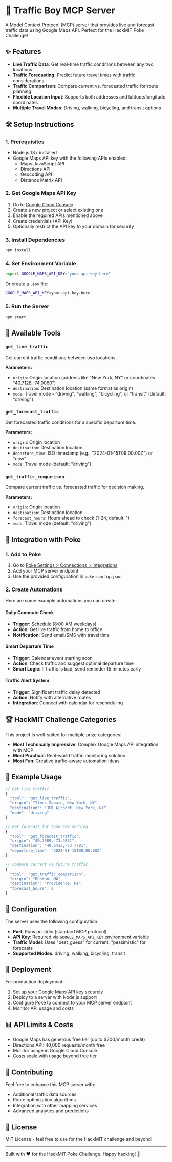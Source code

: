 # 🚗 Traffic Boy MCP Server

A Model Context Protocol (MCP) server that provides live and forecast traffic data using Google Maps API. Perfect for the HackMIT Poke Challenge!

## ✨ Features

- **Live Traffic Data**: Get real-time traffic conditions between any two locations
- **Traffic Forecasting**: Predict future travel times with traffic considerations
- **Traffic Comparison**: Compare current vs. forecasted traffic for route planning
- **Flexible Location Input**: Supports both addresses and latitude/longitude coordinates
- **Multiple Travel Modes**: Driving, walking, bicycling, and transit options

## 🛠️ Setup Instructions

### 1. Prerequisites

- Node.js 18+ installed
- Google Maps API key with the following APIs enabled:
  - Maps JavaScript API
  - Directions API
  - Geocoding API
  - Distance Matrix API

### 2. Get Google Maps API Key

1. Go to [Google Cloud Console](https://console.cloud.google.com/)
2. Create a new project or select existing one
3. Enable the required APIs mentioned above
4. Create credentials (API Key)
5. Optionally restrict the API key to your domain for security

### 3. Install Dependencies

```bash
npm install
```

### 4. Set Environment Variable

```bash
export GOOGLE_MAPS_API_KEY="your-api-key-here"
```

Or create a `.env` file:
```bash
GOOGLE_MAPS_API_KEY=your-api-key-here
```

### 5. Run the Server

```bash
npm start
```

## 🎯 Available Tools

### `get_live_traffic`
Get current traffic conditions between two locations.

**Parameters:**
- `origin`: Origin location (address like "New York, NY" or coordinates "40.7128,-74.0060")
- `destination`: Destination location (same format as origin)
- `mode`: Travel mode - "driving", "walking", "bicycling", or "transit" (default: "driving")

### `get_forecast_traffic`
Get forecasted traffic conditions for a specific departure time.

**Parameters:**
- `origin`: Origin location
- `destination`: Destination location
- `departure_time`: ISO timestamp (e.g., "2024-01-15T09:00:00Z") or "now"
- `mode`: Travel mode (default: "driving")

### `get_traffic_comparison`
Compare current traffic vs. forecasted traffic for decision making.

**Parameters:**
- `origin`: Origin location
- `destination`: Destination location
- `forecast_hours`: Hours ahead to check (1-24, default: 1)
- `mode`: Travel mode (default: "driving")

## 📱 Integration with Poke

### 1. Add to Poke

1. Go to [Poke Settings > Connections > Integrations](https://poke.com/settings/connections/integrations/new)
2. Add your MCP server endpoint
3. Use the provided configuration in `poke-config.json`

### 2. Create Automations

Here are some example automations you can create:

#### Daily Commute Check
- **Trigger**: Schedule (8:00 AM weekdays)
- **Action**: Get live traffic from home to office
- **Notification**: Send email/SMS with travel time

#### Smart Departure Time
- **Trigger**: Calendar event starting soon
- **Action**: Check traffic and suggest optimal departure time
- **Smart Logic**: If traffic is bad, send reminder 15 minutes early

#### Traffic Alert System
- **Trigger**: Significant traffic delay detected
- **Action**: Notify with alternative routes
- **Integration**: Connect with calendar for rescheduling

## 🏆 HackMIT Challenge Categories

This project is well-suited for multiple prize categories:

- **Most Technically Impressive**: Complex Google Maps API integration with MCP
- **Most Practical**: Real-world traffic monitoring solution
- **Most Fun**: Creative traffic-aware automation ideas

## 📝 Example Usage

```javascript
// Get live traffic
{
  "tool": "get_live_traffic",
  "origin": "Times Square, New York, NY",
  "destination": "JFK Airport, New York, NY",
  "mode": "driving"
}

// Get forecast for tomorrow morning
{
  "tool": "get_forecast_traffic",
  "origin": "40.7589,-73.9851",
  "destination": "40.6413,-73.7781",
  "departure_time": "2024-01-15T08:00:00Z"
}

// Compare current vs future traffic
{
  "tool": "get_traffic_comparison",
  "origin": "Boston, MA",
  "destination": "Providence, RI",
  "forecast_hours": 2
}
```

## 🔧 Configuration

The server uses the following configuration:

- **Port**: Runs on stdio (standard MCP protocol)
- **API Key**: Required via `GOOGLE_MAPS_API_KEY` environment variable
- **Traffic Model**: Uses "best_guess" for current, "pessimistic" for forecasts
- **Supported Modes**: driving, walking, bicycling, transit

## 🚀 Deployment

For production deployment:

1. Set up your Google Maps API key securely
2. Deploy to a server with Node.js support
3. Configure Poke to connect to your MCP server endpoint
4. Monitor API usage and costs

## 📊 API Limits & Costs

- Google Maps has generous free tier (up to $200/month credit)
- Directions API: 40,000 requests/month free
- Monitor usage in Google Cloud Console
- Costs scale with usage beyond free tier

## 🤝 Contributing

Feel free to enhance this MCP server with:
- Additional traffic data sources
- Route optimization algorithms
- Integration with other mapping services
- Advanced analytics and predictions

## 📄 License

MIT License - feel free to use for the HackMIT challenge and beyond!

---

Built with ❤️ for the HackMIT Poke Challenge. Happy hacking! 🚀